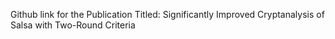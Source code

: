 Github link for the Publication Titled: Significantly Improved Cryptanalysis of Salsa with Two-Round Criteria
